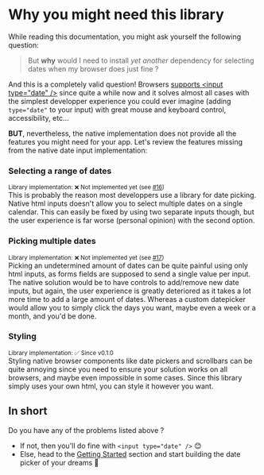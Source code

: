 # Why you might need this library
While reading this documentation, you might ask yourself the following question:

> But **why** would I need to install *yet another* dependency for selecting dates when my browser does just fine ?

And this is a completely valid question!
Browsers [supports \<input type="date" />](https://caniuse.com/input-datetime) since quite a while now and
it solves almost all cases with the simplest developper experience you could ever imagine (adding `type="date"` to your input)
with great mouse and keyboard control, accessibility, etc...

**BUT**, nevertheless, the native implementation does not provide all the features you might need for your app.
Let's review the features missing from the native date input implementation:

### Selecting a range of dates
<small>Library implementation: ❌ Not implemented yet (see [#16](https://github.com/Zuruuh/react-date-picker/issues/16))</small><br>
This is probably the reason most developpers use a library for date picking. Native html inputs doesn't allow you to
select multiple dates on a single calendar. This can easily be fixed by using two separate inputs though,
but the user experience is far worse (personal opinion) with the second option.

### Picking multiple dates
<small>Library implementation: ❌ Not implemented yet (see [#17](https://github.com/Zuruuh/react-date-picker/issues/17))</small><br>
Picking an undetermined amount of dates can be quite painful using only html inputs,
as forms fields are supposed to send a single value per input.
The native solution would be to have controls to add/remove new date inputs,
but again, the user experience is greatly deteriored
as it takes a lot more time to add a large amount of dates.
Whereas a custom datepicker would allow you to simply click the days you want,
maybe even a week or a month, and you'd be done.

### Styling
<small>Library implementation: ✅ Since v0.1.0</small><br>
Styling native browser components like date pickers and scrollbars can be quite annoying
since you need to ensure your solution works on all browsers, and maybe even impossible
in some cases. Since this library simply uses your own html, you can style it however you want.

## In short
Do you have any of the problems listed above ?
 - If not, then you'll do fine with `<input type="date" />` 😊<br>
 - Else, head to the [Getting Started](/installation) section and start building the date picker of your dreams 🚀
